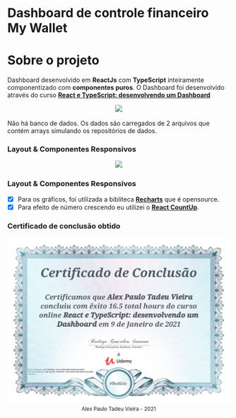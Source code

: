 # Dashboard de controle financeiro My Wallet

# Sobre o projeto

Dashboard desenvolvido em **ReactJs** com **TypeScript** inteiramente componentizado com **componentes puros**. O Dashboard foi desenvolvido através do curso [**React e TypeScript: desenvolvendo um Dashboard**](https://www.udemy.com/course/react-e-typescript/)

<div align="center" >
  <img src="./docs/assets/dashboard.gif">
</div>

Não há banco de dados. Os dados são carregados de 2 arquivos que contém arrays simulando os repositórios de dados.

### Layout & Componentes Responsivos

<div align="center" >
  <img src="./docs/assets/resposiveview.gif">
</div>

### Layout & Componentes Responsivos

- [x] Para os gráficos, foi utilizada a bibliteca [**Recharts**](http://recharts.org/en-US) que é opensource.
- [x] Para efeito de número crescendo eu utilizei o [**React CountUp**](https://www.npmjs.com/package/react-countup).

### Certificado de conclusão obtido

<div align="center" >
  <img src="./docs/assets/certificado-dashboard.jpg">
</div>

<div align="center">
  <small>Alex Paulo Tadeu Vieira - 2021</small>
</div>
